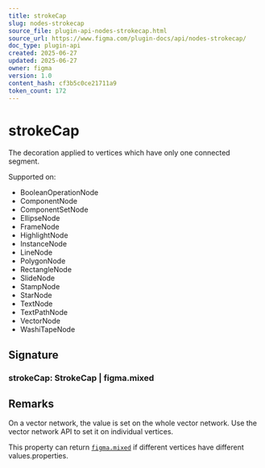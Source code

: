 ```yaml
---
title: strokeCap
slug: nodes-strokecap
source_file: plugin-api-nodes-strokecap.html
source_url: https://www.figma.com/plugin-docs/api/nodes-strokecap/
doc_type: plugin-api
created: 2025-06-27
updated: 2025-06-27
owner: figma
version: 1.0
content_hash: cf3b5c0ce21711a9
token_count: 172
---
```

# strokeCap

The decoration applied to vertices which have only one connected segment.

 Supported on:

- BooleanOperationNode
- ComponentNode
- ComponentSetNode
- EllipseNode
- FrameNode
- HighlightNode
- InstanceNode
- LineNode
- PolygonNode
- RectangleNode
- SlideNode
- StampNode
- StarNode
- TextNode
- TextPathNode
- VectorNode
- WashiTapeNode

## Signature

### strokeCap: StrokeCap | figma.mixed

## Remarks

On a vector network, the value is set on the whole vector network. Use the vector network API to set it on individual vertices.

This property can return [`figma.mixed`](/plugin-docs/api/properties/figma-mixed/)
 if different vertices have different values.properties.